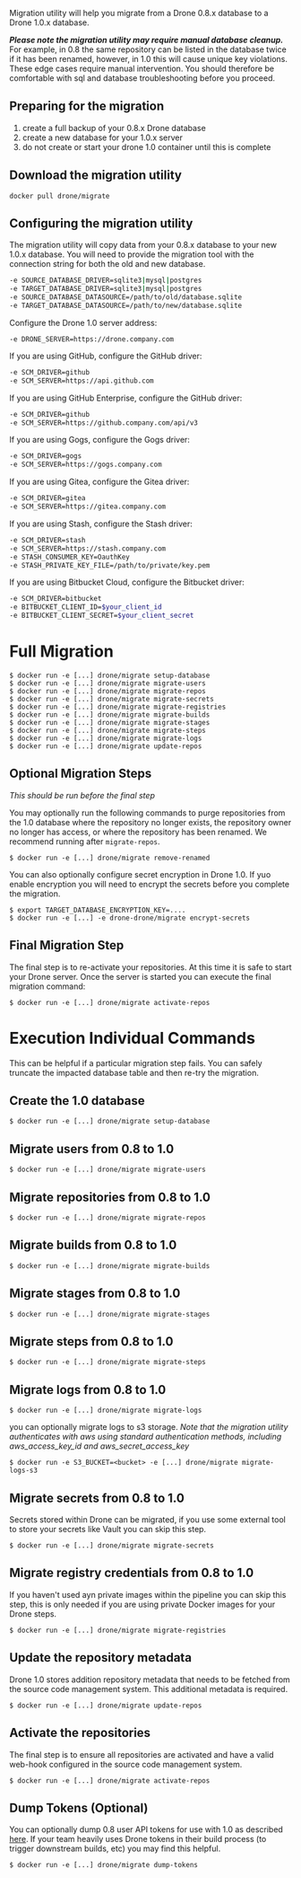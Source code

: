 Migration utility will help you migrate from a Drone 0.8.x database to a Drone 1.0.x database.

___Please note the migration utility may require manual database cleanup.___ For example, in 0.8 the same repository can be listed in the database twice if it has been renamed, however, in 1.0 this will cause unique key violations. These edge cases require manual intervention. You should therefore be comfortable with sql and database troubleshooting before you proceed.

## Preparing for the migration

1. create a full backup of your 0.8.x Drone database
2. create a new database for your 1.0.x server
3. do not create or start your drone 1.0 container until this is complete

## Download the migration utility

```
docker pull drone/migrate
```

## Configuring the migration utility

The migration utility will copy data from your 0.8.x database to your new 1.0.x database. You will need to provide the migration tool with the connection string for both the old and new database.

```sh
-e SOURCE_DATABASE_DRIVER=sqlite3|mysql|postgres
-e TARGET_DATABASE_DRIVER=sqlite3|mysql|postgres
-e SOURCE_DATABASE_DATASOURCE=/path/to/old/database.sqlite
-e TARGET_DATABASE_DATASOURCE=/path/to/new/database.sqlite
```

Configure the Drone 1.0 server address:

```
-e DRONE_SERVER=https://drone.company.com
```

If you are using GitHub, configure the GitHub driver:

```sh
-e SCM_DRIVER=github
-e SCM_SERVER=https://api.github.com
```

If you are using GitHub Enterprise, configure the GitHub driver:

```sh
-e SCM_DRIVER=github
-e SCM_SERVER=https://github.company.com/api/v3
```

If you are using Gogs, configure the Gogs driver:

```sh
-e SCM_DRIVER=gogs
-e SCM_SERVER=https://gogs.company.com
```

If you are using Gitea, configure the Gitea driver:

```sh
-e SCM_DRIVER=gitea
-e SCM_SERVER=https://gitea.company.com
```

If you are using Stash, configure the Stash driver:

```sh
-e SCM_DRIVER=stash
-e SCM_SERVER=https://stash.company.com
-e STASH_CONSUMER_KEY=OauthKey
-e STASH_PRIVATE_KEY_FILE=/path/to/private/key.pem
```

If you are using Bitbucket Cloud, configure the Bitbucket driver:

```sh
-e SCM_DRIVER=bitbucket
-e BITBUCKET_CLIENT_ID=$your_client_id
-e BITBUCKET_CLIENT_SECRET=$your_client_secret
```

# Full Migration


```
$ docker run -e [...] drone/migrate setup-database
$ docker run -e [...] drone/migrate migrate-users
$ docker run -e [...] drone/migrate migrate-repos
$ docker run -e [...] drone/migrate migrate-secrets
$ docker run -e [...] drone/migrate migrate-registries
$ docker run -e [...] drone/migrate migrate-builds
$ docker run -e [...] drone/migrate migrate-stages
$ docker run -e [...] drone/migrate migrate-steps
$ docker run -e [...] drone/migrate migrate-logs
$ docker run -e [...] drone/migrate update-repos
```

## Optional Migration Steps

_This should be run before the final step_

You may optionally run the following commands to purge repositories from the 1.0 database where the repository no longer exists, the repository owner no longer has access, or where the repository has been renamed. We recommend running after `migrate-repos`.

```
$ docker run -e [...] drone/migrate remove-renamed
```

You can also optionally configure secret encryption in Drone 1.0. If yuo enable encryption you will need to encrypt the secrets before you complete the migration.

```
$ export TARGET_DATABASE_ENCRYPTION_KEY=....
$ docker run -e [...] -e drone-drone/migrate encrypt-secrets
```

## Final Migration Step

The final step is to re-activate your repositories. At this time it is safe to start your Drone server. Once the server is started you can execute the final migration command:

```
$ docker run -e [...] drone/migrate activate-repos
```

# Execution Individual Commands

This can be helpful if a particular migration step fails. You can safely truncate the impacted database table and then re-try the migration.

## Create the 1.0 database

```shell
$ docker run -e [...] drone/migrate setup-database
```

## Migrate users from 0.8 to 1.0

```shell
$ docker run -e [...] drone/migrate migrate-users
```

## Migrate repositories from 0.8 to 1.0

```shell
$ docker run -e [...] drone/migrate migrate-repos
```

## Migrate builds from 0.8 to 1.0

```shell
$ docker run -e [...] drone/migrate migrate-builds
```

## Migrate stages from 0.8 to 1.0

```shell
$ docker run -e [...] drone/migrate migrate-stages
```

## Migrate steps from 0.8 to 1.0

```shell
$ docker run -e [...] drone/migrate migrate-steps
```

## Migrate logs from 0.8 to 1.0

```shell
$ docker run -e [...] drone/migrate migrate-logs
```

you can optionally migrate logs to s3 storage. _Note that the migration utility authenticates with aws using standard authentication methods, including aws_access_key_id and aws_secret_access_key_


```shell
$ docker run -e S3_BUCKET=<bucket> -e [...] drone/migrate migrate-logs-s3
```

## Migrate secrets from 0.8 to 1.0

Secrets stored within Drone can be migrated, if you use some external tool to store your secrets like Vault you can skip this step.

```shell
$ docker run -e [...] drone/migrate migrate-secrets
```

## Migrate registry credentials from 0.8 to 1.0

If you haven't used ayn private images within the pipeline you can skip this step, this is only needed if you are using private Docker images for your Drone steps.

```shell
$ docker run -e [...] drone/migrate migrate-registries
```

## Update the repository metadata

Drone 1.0 stores addition repository metadata that needs to be fetched from the source code management system. This additional metadata is required.

```shell
$ docker run -e [...] drone/migrate update-repos
```

## Activate the repositories

The final step is to ensure all repositories are activated and have a valid web-hook configured in the source code management system.

```shell
$ docker run -e [...] drone/migrate activate-repos
```

## Dump Tokens (Optional)

You can optionally dump 0.8 user API tokens for use with 1.0 as described [here](https://github.com/drone/drone/issues/2713). If your team heavily uses Drone tokens in their build process (to trigger downstream builds, etc) you may find this helpful.

```shell
$ docker run -e [...] drone/migrate dump-tokens
```
